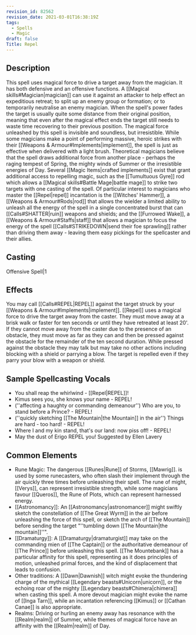 ```yaml
---
revision_id: 82562
revision_date: 2021-03-01T16:38:19Z
tags:
  - Spells
  - Magic
draft: false
Title: Repel
---
```

## Description
This spell uses magical force to drive a target away from the magician. It has both defensive and an offensive functions. A [[Magical skills#Magician|magician]] can use it against an attacker to help effect an expeditious retreat; to split up an enemy group or formation; or to temporarily neutralise an enemy magician. When the spell's power fades the target is usually quite some distance from their original position, meaning that even after the magical effect ends the target still needs to waste time recovering to their previous position.
The magical force unleashed by this spell is invisible and soundless, but irresistible. While some magicians make a point of performing massive, heroic strikes with their [[Weapons & Armour#Implements|implement]], the spell is just as effective when delivered with a light brush. Theoretical magicians believe that the spell draws additional force from another place - perhaps the raging tempest of Spring, the mighty winds of Summer or the irresistible energies of Day.
Several [[Magic Items|crafted implements]] exist that grant additional access to repelling magic, such as the [[Tumultuous Gyre]] rod which allows a [[Magical skills#Battle Mage|battle mage]] to strike two targets with one casting of the spell. Of particular interest to magicians who master the [[Repel|repel]] incantation is the [[Witches' Hammer]], a [[Weapons & Armour#Rods|rod]] that allows the wielder a limited ability to unleash all the energy of the spell in a single concentrated burst that can [[Calls#SHATTER|ruin]] weapons and shields; and the [[Furrowed Wake]], a [[Weapons & Armour#Staffs|staff]] that allows a magician to focus the energy of the spell [[Calls#STRIKEDOWN|send their foe sprawling]] rather than driving them away - leaving them easy pickings for the spellcaster and their allies.
## Casting
Offensive Spell|1
## Effects
You may call [[Calls#REPEL|REPEL]] against the target struck by your [[Weapons & Armour#Implements|implement]].
[[Repel]] uses a magical force to drive the target away from the caster. They must move away at a brisk walk or faster for ten seconds or until they have retreated at least 20'. If they cannot move away from the caster due to the presence of an obstacle, they must move as far as they can and then be pressed against the obstacle for the remainder of the ten second duration. While pressed against the obstacle they may talk but may take no other actions including blocking with a shield or parrying a blow. 
The target is repelled even if they parry your blow with a weapon or shield.
## Sample Spellcasting Vocals
* You shall reap the whirlwind - [[Repel|REPEL]]!
* Kimus sees you, she knows your name - REPEL!
* (''affecting a haughty or commanding demeanour'') Who are you, to stand before a Prince? - REPEL!
* (''quickly sketching [[The Mountain|the Mountain]] in the air'') Things are hard - too hard! - REPEL!
* Where I and my kin stand, that's our land: now piss off! - REPEL!
* May the dust of Erigo REPEL you! Suggested by Ellen Lavery
## Common Elements
* Rune Magic: The dangerous [[Runes|Rune]] of Storms, [[Mawrig]]. is used by some runecasters, who often slash their implement through the air quickly three times before unleashing their spell. The rune of might, [[Verys]], can represent irresistible strength, while some magicians favour [[Queros]], the Rune of Plots, which can represent harnessed energy.
* [[Astronomancy]]: An [[Astronomancy|astronomancer]] might swiftly sketch the constellation of [[The Great Wyrm]] in the air before unleashing the force of this spell, or sketch the arch of [[The Mountain]] before sending the target "''tumbling down [[The Mountain|the mountain]]''".
* [[Dramaturgy]]: A [[Dramaturgy|dramaturgist]] may take on the commanding mien of [[The Captain]] or the authoritative demeanour of [[The Prince]] before unleashing this spell. [[The Mountebank]] has a particular affinity for this spell, representing as it does principles of motion, unleashed primal forces, and the kind of displacement that leads to confusion.
* Other traditions: A [[Dawn|Dawnish]] witch might evoke the thundering charge of the mythical [[Legendary beasts#Unicorn|unicorn]], or the echoing roar of the mighty [[Legendary beasts#Chimera|chimera]] when casting this spell. A more devout magician might evoke the name of [[Inga Tarn]], while an incantation referencing [[Kimus]] or [[Cathan Canae]] is also appropriate.
* Realms: Driving or hurling an enemy away has resonance with the [[Realm|realm]] of Summer, while themes of magical force have an affinity with the [[Realm|realm]] of Day.